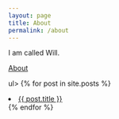 ```yaml
---
layout: page
title: About
permalink: /about
---
```


I am called Will. 


[About](https://zanenab.github.io/index.html)


ul>
  {% for post in site.posts %}
    <li>
      <a href="{{ post.url }}">{{ post.title }}</a>
    </li>
  {% endfor %}
</ul>
